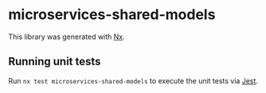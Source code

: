 # microservices-shared-models

This library was generated with [Nx](https://nx.dev).

## Running unit tests

Run `nx test microservices-shared-models` to execute the unit tests via [Jest](https://jestjs.io).
